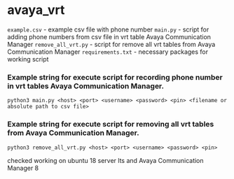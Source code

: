 # avaya_vrt
`example.csv` - example csv file with phone number 
`main.py` - script for adding phone numbers from csv file in vrt table Avaya Communication Manager
`remove_all_vrt.py` - script for remove all vrt tables from Avaya Communication Manager
`requirements.txt` - necessary packages for working script
<h3>Example string for execute script for recording phone number in vrt tables Avaya Communication Manager.</h3>

`python3 main.py <host> <port> <username> <password> <pin> <filename or absolute path to csv file>`
 
<h3>Example string for execute script for removing all vrt tables from Avaya Communication Manager.</h3>

`python3 remove_all_vrt.py <host> <port> <username> <password> <pin>`

checked working on ubuntu 18 server lts and Avaya Communication Manager 8
